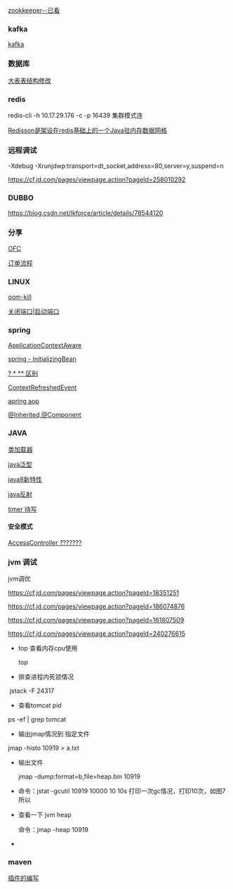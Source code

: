 [zookkeeper--已看](https://edu.aliyun.com/lesson_1343_11455?spm=5176.8764728.0.0.220f9148HKsOK5#_11455)

### kafka

[kafka](https://edu.aliyun.com/lesson_1807_15412?spm=5176.10731542.0.0.4af62356MQERgO#_15412)



### 数据库

[大表表结构修改](https://segmentfault.com/a/1190000014924677?utm_source=tag-newest)

### redis

redis-cli -h 10.17.29.176 -c -p 16439  集群模式连

[Redisson是架设在redis基础上的一个Java驻内存数据网格]([https://github.com/redisson/redisson/wiki/Redisson%E9%A1%B9%E7%9B%AE%E4%BB%8B%E7%BB%8D](https://github.com/redisson/redisson/wiki/Redisson项目介绍))

### 远程调试

-Xdebug -Xrunjdwp:transport=dt_socket,address=80,server=y,suspend=n

https://cf.jd.com/pages/viewpage.action?pageId=258010292

### DUBBO

https://blog.csdn.net/lkforce/article/details/78544120

### 分享

[OFC](https://www.jianshu.com/p/019f4424c6b5)

[订单流程](https://cf.jd.com/pages/viewpage.action?pageId=29530441&showComments=true)

### LINUX

[oom-kill](https://www.vpsee.com/2013/10/how-to-configure-the-linux-oom-killer/)

[关闭端口|启动端口](https://blog.csdn.net/helllochun/article/details/103822858)

### spring

[ApplicationContextAware](http://objcoding.com/2017/06/19/ApplicationContextAware/)

[spring - InitializingBean](https://blog.csdn.net/helllochun/article/details/103874846)

[? * ** 区别](https://blog.csdn.net/helllochun/article/details/103902748)

[ContextRefreshedEvent ](https://blog.csdn.net/helllochun/article/details/103904842)

[apring aop](https://blog.csdn.net/helllochun/article/details/103914857)

[@Inherited,@Component](https://blog.csdn.net/helllochun/article/details/104254099)

### JAVA

[类加载器](https://blog.csdn.net/javazejian/article/details/73413292)

[java泛型](https://juejin.im/post/5b614848e51d45355d51f792)

[java8新特性](https://blog.csdn.net/helllochun/article/details/103898237)

[java反射](https://blog.csdn.net/helllochun/article/details/103901947)

[timer 待写](https://blog.csdn.net/helllochun/article/details/103940681)



#### 安全模式

[AccessController ???????](https://www.jianshu.com/p/81985bc2bfa3)

### jvm 调试



jvm调优

https://cf.jd.com/pages/viewpage.action?pageId=18351251

https://cf.jd.com/pages/viewpage.action?pageId=186074876

https://cf.jd.com/pages/viewpage.action?pageId=161807509

https://cf.jd.com/pages/viewpage.action?pageId=240276615



* top 查看内存cpu使用

  top

* 排查进程内死锁情况

​        jstack -F 24317

* 查看tomcat pid

ps -ef | grep tomcat 

* 输出jmap情况到 指定文件

jmap -histo 10919  > a.txt

* 输出文件

  jmap -dump:format=b,file=heap.bin 10919 

* 命令：jstat -gcutil 10919 10000 10     10s 打印一次gc情况，打印10次，如图7所以

* 查看一下 jvm heap

  命令：jmap -heap 10919

* 



### maven

[插件的编写](https://blog.csdn.net/zixiao217/article/details/89636212)




